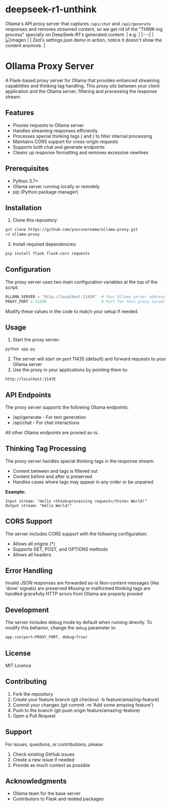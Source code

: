 # deepseek-r1-unthink

  Ollama's API proxy server that captures `/api/chat` and `/api/generate` responses and 
    removes <think></think> streamed content, so we get rid of 
    the "THINK-ing process" specially on DeepSeek-R1's generated content.
| e.g. |
|:--:|
| ![imagen](https://github.com/user-attachments/assets/bf18ba19-a63f-40ba-aa07-0f8aa8a87009) |
|    Zed's settings.json demo in action, notice it doesn't show the <think></think> content anymore. |


# Ollama Proxy Server
A Flask-based proxy server for Ollama that provides enhanced streaming capabilities and thinking tag handling. This proxy sits between your client application and the Ollama server, filtering and processing the response stream.

## Features

- Proxies requests to Ollama server
- Handles streaming responses efficiently
- Processes special thinking tags (<think> and </think>) to filter internal processing
- Maintains CORS support for cross-origin requests
- Supports both chat and generate endpoints
- Cleans up response formatting and removes excessive newlines

## Prerequisites

- Python 3.7+
- Ollama server running locally or remotely
- pip (Python package manager)

## Installation

1. Clone this repository:
```bash
git clone https://github.com/yourusername/ollama-proxy.git
cd ollama-proxy
``` 
3. Install required dependencies:
```bash
pip install flask flask-cors requests
```
## Configuration

The proxy server uses two main configuration variables at the top of the script:

```python
OLLAMA_SERVER = "http://localhost:11434"  # Your Ollama server address
PROXY_PORT = 11435                        # Port for this proxy server
```
Modify these values in the code to match your setup if needed.
## Usage

1. Start the proxy server:
```python
python app.py
```
2. The server will start on port 11435 (default) and forward requests to your Ollama server
3. Use the proxy in your applications by pointing them to:
```
http://localhost:11435
```
## API Endpoints

The proxy server supports the following Ollama endpoints:

- /api/generate - For text generation
- /api/chat - For chat interactions

All other Ollama endpoints are proxied as-is.

## Thinking Tag Processing

The proxy server handles special thinking tags in the response stream:

- Content between <think> and </think> tags is filtered out
- Content before <think> and after </think> is preserved
- Handles cases where tags may appear in any order or be unpaired

**Example:**

```
Input stream: "Hello <think>processing request</think> World!"
Output stream: "Hello World!"
```

## CORS Support
The server includes CORS support with the following configuration:

- Allows all origins (*)
- Supports GET, POST, and OPTIONS methods
- Allows all headers

## Error Handling

Invalid JSON responses are forwarded as-is
Non-content messages (like 'done' signals) are preserved
Missing or malformed thinking tags are handled gracefully
HTTP errors from Ollama are properly proxied

## Development
The server includes debug mode by default when running directly. To modify this behavior, change the `debug` parameter in:

```python
app.run(port=PROXY_PORT, debug=True)
```
## License
MIT Licence

## Contributing

1. Fork the repository
2. Create your feature branch (git checkout -b feature/amazing-feature)
3. Commit your changes (git commit -m 'Add some amazing feature')
4. Push to the branch (git push origin feature/amazing-feature)
5. Open a Pull Request

## Support
For issues, questions, or contributions, please:

1. Check existing GitHub issues
2. Create a new issue if needed
3. Provide as much context as possible

## Acknowledgments

- Ollama team for the base server
- Contributors to Flask and related packages
